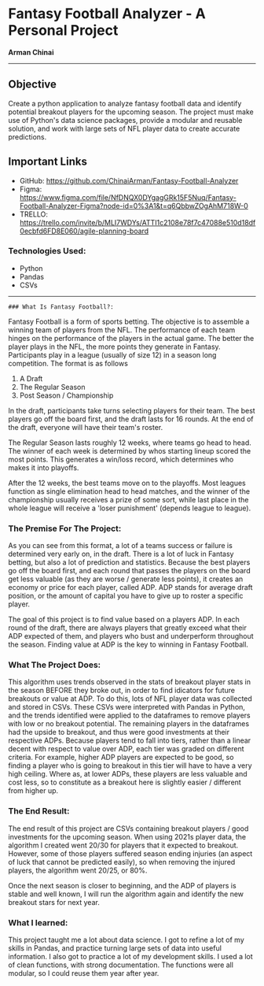 # Fantasy Football Analyzer - A Personal Project

<b>Arman Chinai</b>

---

## Objective

Create a python application to analyze fantasy football data and identify potential breakout players for the upcoming season. The project must make use of Python's data science packages, provide a modular and reusable solution, and work with large sets of NFL player data to create accurate predictions.

## Important Links

* GitHub: https://github.com/ChinaiArman/Fantasy-Football-Analyzer
* Figma: https://www.figma.com/file/NfDNQX0DYgagGRk15F5Nuq/Fantasy-Football-Analyzer-Figma?node-id=0%3A1&t=q6QbbwZOgAhM718W-0
* TRELLO: https://trello.com/invite/b/MLI7WDYs/ATTI1c2108e78f7c47088e510d18df0ecbfd6FD8E060/agile-planning-board

### Technologies Used:

* Python
* Pandas
* CSVs

---

`### What Is Fantasy Football?:`

Fantasy Football is a form of sports betting. The objective is to assemble a winning team of players from the NFL. The performance of each team hinges on the performance of the players in the actual game. The better the player plays in the NFL, the more points they generate in Fantasy. Participants play in a league (usually of size 12) in a season long competition. The format is as follows

1) A Draft
2) The Regular Season
3) Post Season / Championship

In the draft, participants take turns selecting players for their team. The best players go off the board first, and the draft lasts for 16 rounds. At the end of the draft, everyone will have their team's roster. 

The Regular Season lasts roughly 12 weeks, where teams go head to head. The winner of each week is determined by whos starting lineup scored the most points. This generates a win/loss record, which determines who makes it into playoffs. 

After the 12 weeks, the best teams move on to the playoffs. Most leagues function as single elimination head to head matches, and the winner of the championship usually receives a prize of some sort, while last place in the whole league will receive a 'loser punishment' (depends league to league).

### The Premise For The Project:

As you can see from this format, a lot of a teams success or failure is determined very early on, in the draft. There is a lot of luck in Fantasy betting, but also a  lot of prediction and statistics. Because the best players go off the board first, and each round that passes the players on the board get less valuable (as they are worse / generate less points), it creates an economy or price for each player, called ADP. ADP stands for average draft position, or the amount of capital you have to give up to roster a specific player. 

The goal of this project is to find value based on a players ADP. In each round of the draft, there are always players that greatly exceed what their ADP expected of them, and players who bust and underperform throughout the season. Finding value at ADP is the key to winning in Fantasy Football.

### What The Project Does:

This algorithm uses trends observed in the stats of breakout player stats in the season BEFORE they broke out, in order to find idicators for future breakouts or value at ADP. To do this, lots of NFL player data was collected and stored in CSVs. These CSVs were interpreted with Pandas in Python, and the trends identified were applied to the dataframes to remove players with low or no breakout potential. The remaining players in the dataframes had the upside to breakout, and thus were good investments at their respective ADPs. Because players tend to fall into tiers, rather than a linear decent with respect to value over ADP, each tier was graded on different criteria. For example, higher ADP players are expected to be good, so finding a player who is going to breakout in this tier will have to have a very high ceiling. Where as, at lower ADPs, these players are less valuable and cost less, so to constitute as a breakout here is slightly easier / different from higher up.

### The End Result:

The end result of this project are CSVs containing breakout players / good investments for the upcoming season. When using 2021s player data, the algorithm I created went 20/30 for players that it expected to breakout. However, some of those players suffered season ending injuries (an aspect of luck that cannot be predicted easily), so when removing the injured players, the algorithm went 20/25, or 80%. 

Once the next season is closer to beginning, and the ADP of players is stable and well known, I will run the algorithm again and identify the new breakout stars for next year.

### What I learned:

This project taught me a lot about data science. I got to refine a lot of my skills in Pandas, and practice turning large sets of data into useful information. I also got to practice a lot of my development skills. I used a lot of clean functions, with strong documentation. The functions were all modular, so I could reuse them year after year.
